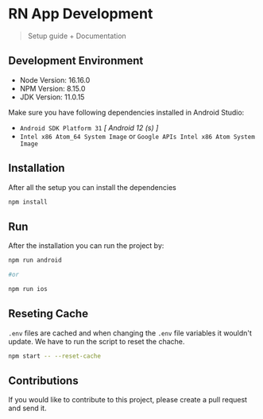 # RN App Development

> Setup guide + Documentation

## Development Environment

- Node Version: 16.16.0
- NPM Version: 8.15.0
- JDK Version: 11.0.15

Make sure you have following dependencies installed in Android Studio:

- `Android SDK Platform 31` _[ Android 12 (s) ]_
- `Intel x86 Atom_64 System Image` or `Google APIs Intel x86 Atom System Image`

## Installation

After all the setup you can install the dependencies

```bash
npm install
```

## Run

After the installation you can run the project by:

```bash
npm run android

#or

npm run ios
```

## Reseting Cache

`.env` files are cached and when changing the `.env` file variables it wouldn't update. We have to run the script to reset the chache.

```bash
npm start -- --reset-cache
```

## Contributions

If you would like to contribute to this project, please create a pull request and send it.
